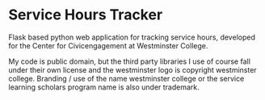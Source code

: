 Service Hours Tracker
=

Flask based python web application for tracking service hours, developed for the Center for Civicengagement at Westminster College.

My code is public domain, but the third party libraries I use of course fall under their own license and the westminster logo is copyright westminster college. Branding / use of the name westminster college or the service learning scholars program name is also under trademark.
